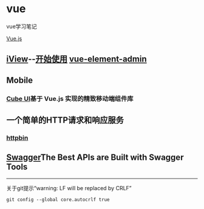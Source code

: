 # vue
vue学习笔记

[Vue.js](https://cn.vuejs.org/)

[iView](https://github.com/iview)--[开始使用](https://www.iviewui.com/)
[vue-element-admin](https://github.com/PanJiaChen/vue-element-admin)
---

## Mobile
### [Cube UI](https://didi.github.io/cube-ui/#/zh-CN)基于 Vue.js 实现的精致移动端组件库

## 一个简单的HTTP请求和响应服务
### [httpbin](http://httpbin.org)

## [Swagger](https://swagger.io/)The Best APIs are Built with Swagger Tools

---

关于git提示“warning: LF will be replaced by CRLF”
```
git config --global core.autocrlf true
```